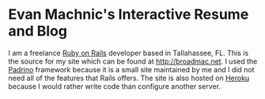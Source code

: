# Evan Machnic's Interactive Resume and Blog

I am a freelance [Ruby on Rails](http://rubyonrails.org) developer based in Tallahassee, FL. This is the source
for my site which can be found at http://broadmac.net. I used the [Padrino](http://padrinorb.com) framework
because it is a small site maintained by me and I did not need all of the features that Rails offers. The
site is also hosted on [Heroku](http://heroku.com) because I would rather write code than configure another
server.
